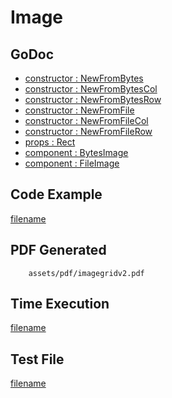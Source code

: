 # Image

## GoDoc
* [constructor : NewFromBytes](https://pkg.go.dev/github.com/nh3000-org/maroto/v2/pkg/components/image#NewFromBytes)
* [constructor : NewFromBytesCol](https://pkg.go.dev/github.com/nh3000-org/maroto/v2/pkg/components/image#NewFromBytesCol)
* [constructor : NewFromBytesRow](https://pkg.go.dev/github.com/nh3000-org/maroto/v2/pkg/components/image#NewFromBytesRow)
* [constructor : NewFromFile](https://pkg.go.dev/github.com/nh3000-org/maroto/v2/pkg/components/image#NewFromFile)
* [constructor : NewFromFileCol](https://pkg.go.dev/github.com/nh3000-org/maroto/v2/pkg/components/image#NewFromFileCol)
* [constructor : NewFromFileRow](https://pkg.go.dev/github.com/nh3000-org/maroto/v2/pkg/components/image#NewFromFileRow)
* [props : Rect](https://pkg.go.dev/github.com/nh3000-org/maroto/v2/pkg/props#Rect)
* [component : BytesImage](https://pkg.go.dev/github.com/nh3000-org/maroto/v2/pkg/components/image#BytesImage)
* [component : FileImage](https://pkg.go.dev/github.com/nh3000-org/maroto/v2/pkg/components/image#FileImage)

## Code Example
[filename](../../assets/examples/imagegrid/v2/main.go ':include :type=code')

## PDF Generated
```pdf
	assets/pdf/imagegridv2.pdf
```

## Time Execution
[filename](../../assets/text/imagegridv2.txt  ':include :type=code')

## Test File
[filename](https://raw.githubusercontent.com/nh3000-org/maroto/master/test/maroto/examples/imagegrid.json  ':include :type=code')